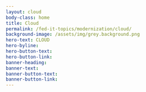 ```yaml
---
layout: cloud
body-class: home
title: Cloud
permalink: /fed-it-topics/modernization/cloud/
background-image: /assets/img/grey.background.png
hero-text: CLOUD
hero-byline:
hero-button-text: 
hero-button-link: 
banner-heading: 
banner-text: 
banner-button-text: 
banner-button-link: 
---
```

